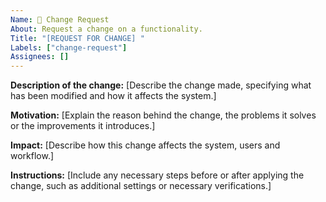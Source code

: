 ```yaml
---
Name: 📝 Change Request
About: Request a change on a functionality.
Title: "[REQUEST FOR CHANGE] "
Labels: ["change-request"]
Assignees: []
---
```


**Description of the change:**
[Describe the change made, specifying what has been modified and how it affects the system.]

**Motivation:**
[Explain the reason behind the change, the problems it solves or the improvements it introduces.]

**Impact:**
[Describe how this change affects the system, users and workflow.]

**Instructions:**
[Include any necessary steps before or after applying the change, such as additional settings or necessary verifications.]
